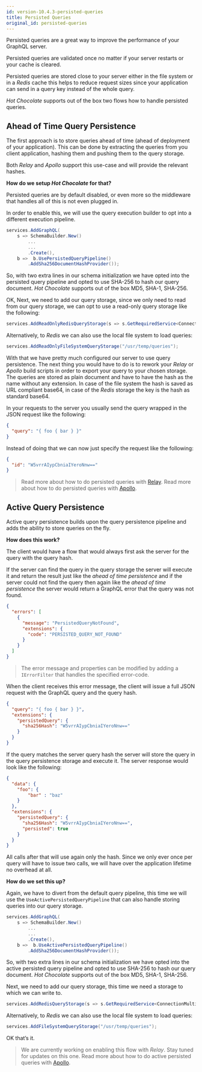 ```yaml
---
id: version-10.4.3-persisted-queries
title: Persisted Queries
original_id: persisted-queries
---
```


Persisted queries are a great way to improve the performance of your GraphQL server.

Persisted queries are validated once no matter if your server restarts or your cache is cleared.

Persisted queries are stored close to your server either in the file system or in a _Redis_ cache this helps to reduce request sizes since your application can send in a query key instead of the whole query.

_Hot Chocolate_ supports out of the box two flows how to handle persisted queries.

## Ahead of Time Query Persistence

The first approach is to store queries ahead of time (ahead of deployment of your application). This can be done by extracting the queries from you client application, hashing them and pushing them to the query storage.

Both _Relay_ and _Apollo_ support this use-case and will provide the relevant hashes.

**How do we setup _Hot Chocolate_ for that?**

Persisted queries are by default disabled, or even more so the middleware that handles all of this is not even plugged in.

In order to enable this, we will use the query execution builder to opt into a different execution pipeline.

```csharp
services.AddGraphQL(
    s => SchemaBuilder.New()
        ...
        ...
        .Create(),
    b =>  b.UsePersistedQueryPipeline()
        .AddSha256DocumentHashProvider());
```

So, with two extra lines in our schema initialization we have opted into the persisted query pipeline and opted to use SHA-256 to hash our query document. _Hot Chocolate_ supports out of the box MD5, SHA-1, SHA-256.

OK, Next, we need to add our query storage, since we only need to read from our query storage, we can opt to use a read-only query storage like the following:

```csharp
services.AddReadOnlyRedisQueryStorage(s => s.GetRequiredService<ConnectionMultiplexer>().GetDatabase());
```

Alternatively, to _Redis_ we can also use the local file system to load queries:

```csharp
services.AddReadOnlyFileSystemQueryStorage("/usr/temp/queries");
```

With that we have pretty much configured our server to use query persistence. The next thing you would have to do is to rework your _Relay_ or _Apollo_ build scripts in order to export your query to your chosen storage. The queries are stored as plain document and have to have the hash as the name without any extension. In case of the file system the hash is saved as URL compliant base64, in case of the _Redis_ storage the key is the hash as standard base64.

In your requests to the server you usually send the query wrapped in the JSON request like the following:

```json
{
  "query": "{ foo { bar } }"
}
```

Instead of doing that we can now just specify the request like the following:

```json
{
  "id": "W5vrrAIypCbniaIYeroNnw=="
}
```

> Read more about how to do persisted queries with [Relay](https://relay.dev/docs/en/persisted-queries.html).
> Read more about how to do persisted queries with [Apollo](https://blog.apollographql.com/persisted-graphql-queries-with-apollo-client-119fd7e6bba5).

## Active Query Persistence

Active query persistence builds upon the query persistence pipeline and adds the ability to store queries on the fly.

**How does this work?**

The client would have a flow that would always first ask the server for the query with the query hash.

If the server can find the query in the query storage the server will execute it and return the result just like the _ahead of time persistence_ and if the server could not find the query then again like the _ahead of time persistence_ the server would return a GraphQL error that the query was not found.

```json
{
  "errors": [
    {
      "message": "PersistedQueryNotFound",
      "extensions": {
        "code": "PERSISTED_QUERY_NOT_FOUND"
      }
    }
  ]
}
```

> The error message and properties can be modified by adding a `IErrorFilter` that handles the specified error-code.

When the client receives this error message, the client will issue a full JSON request with the GraphQL query and the query hash.

```json
{
  "query": "{ foo { bar } }",
  "extensions": {
    "persistedQuery": {
      "sha256Hash": "W5vrrAIypCbniaIYeroNnw=="
    }
  }
}
```

If the query matches the server query hash the server will store the query in the query persistence storage and execute it. The server response would look like the following:

```json
{
  "data": {
    "foo": {
        "bar" : "baz"
    }
  },
  "extensions": {
    "persistedQuery": {
      "sha256Hash": "W5vrrAIypCbniaIYeroNnw==",
      "persisted": true
    }
  }
}
```

All calls after that will use again only the hash. Since we only ever once per query will have to issue two calls, we will have over the application lifetime no overhead at all.

**How do we set this up?**

Again, we have to divert from the default query pipeline, this time we will use the `UseActivePersistedQueryPipeline` that can also handle storing queries into our query storage.

```csharp
services.AddGraphQL(
    s => SchemaBuilder.New()
        ...
        ...
        .Create(),
    b =>  b.UseActivePersistedQueryPipeline()
        .AddSha256DocumentHashProvider());
```

So, with two extra lines in our schema initialization we have opted into the active persisted query pipeline and opted to use SHA-256 to hash our query document. _Hot Chocolate_ supports out of the box MD5, SHA-1, SHA-256.

Next, we need to add our query storage, this time we need a storage to which we can write to.

```csharp
services.AddRedisQueryStorage(s => s.GetRequiredService<ConnectionMultiplexer>().GetDatabase());
```

Alternatively, to _Redis_ we can also use the local file system to load queries:

```csharp
services.AddFileSystemQueryStorage("/usr/temp/queries");
```

OK that’s it.

> We are currently working on enabling this flow with _Relay_. Stay tuned for updates on this one.
> Read more about how to do active persisted queries with [Apollo](https://medium.com/open-graphql/graphql-dynamic-persisted-queries-eb259700f1d3).
